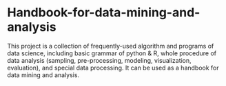 # Handbook-for-data-mining-and-analysis
This project is a collection of frequently-used algorithm and programs of data science, including basic grammar of python &amp; R, whole procedure of data analysis (sampling, pre-processing, modeling, visualization, evaluation), and special data processing. It can be used as a handbook for data mining and analysis.

